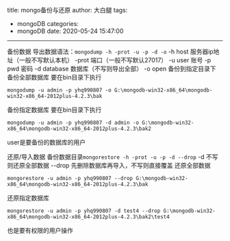 title: mongo备份与还原
author: 大白腿
tags:
  - mongoDB
categories:
  - mongoDB
date: 2020-05-24 15:47:00
---
备份数据
导出数据语法：```mongodump -h -prot -u -p -d -o```
-h host 服务器ip地址（一般不写默认本机）
-prot   端口（一般不写默认27017）
-u user 账号
-p pwd  密码
-d database 数据库（不写则导出全部）
-o open  备份到指定目录下
备份全部数据库     要在bin目录下执行
```
mongodump -u admin -p yhq990807 -o G:\mongodb-win32-x86_64\mongodb-win32-x86_64-2012plus-4.2.3\bak
```
备份指定数据库     要在bin目录下执行
```
mongodump -u admin -p yhq990807 -d admin -o G:\mongodb-win32-x86_64\mongodb-win32-x86_64-2012plus-4.2.3\bak2
```
user是要备份的数据库的用户

还原/导入数据
备份数据目录```mongorestore -h -prot -u -p -d --drop``` 
-d  不写则还原全部数据
--drop 先删除数据库再导入，不写则直接覆盖
还原全部数据
```
mongorestore -u admin -p yhq990807 --drop G:\mongodb-win32-x86_64\mongodb-win32-x86_64-2012plus-4.2.3\bak
```
还原指定数据库
```
mongorestore -u admin -p yhq990807 -d test4 --drop G:\mongodb-win32-x86_64\mongodb-win32-x86_64-2012plus-4.2.3\bak2\test4
```
也是要有权限的用户操作
